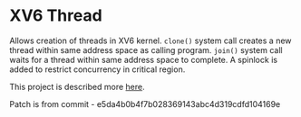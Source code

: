 # XV6 Thread

Allows creation of threads in XV6 kernel. `clone()` system call creates a new thread within same address space as calling program. `join()` system call waits for a thread within same address space to complete. A spinlock is added to restrict concurrency in critical region. 

This project is described more [here](). 

Patch is from commit - e5da4b0b4f7b028369143abc4d319cdfd104169e